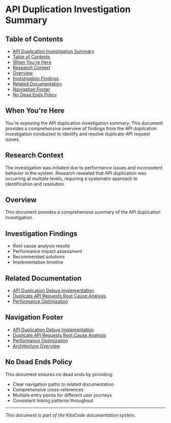 # API Duplication Investigation Summary

## Table of Contents

* [API Duplication Investigation Summary](#api-duplication-investigation-summary)
* [Table of Contents](#table-of-contents)
* [When You're Here](#when-youre-here)
* [Research Context](#research-context)
* [Overview](#overview)
* [Investigation Findings](#investigation-findings)
* [Related Documentation](#related-documentation)
* [Navigation Footer](#navigation-footer)
* [No Dead Ends Policy](#no-dead-ends-policy)

## When You're Here

You're exploring the API duplication investigation summary. This document provides a comprehensive overview of findings from the API duplication investigation conducted to identify and resolve duplicate API request issues.

## Research Context

The investigation was initiated due to performance issues and inconsistent behavior in the system. Research revealed that API duplication was occurring at multiple levels, requiring a systematic approach to identification and resolution.

## Overview
This document provides a comprehensive summary of the API duplication investigation.

## Investigation Findings
- Root cause analysis results
- Performance impact assessment
- Recommended solutions
- Implementation timeline

## Related Documentation
- [API Duplication Debug Implementation](API_DUPLICATION_DEBUG_IMPLEMENTATION.md)
- [Duplicate API Requests Root Cause Analysis](../../../../../../../../architecture/DUPLICATE_API_REQUESTS_ROOT_CAUSE_ANALYSIS.md)
- [Performance Optimization](tools/PERFORMANCE_OPTIMIZATION.md)

## Navigation Footer

- [API Duplication Debug Implementation](API_DUPLICATION_DEBUG_IMPLEMENTATION.md)
- [Duplicate API Requests Root Cause Analysis](../../../../../../../../architecture/DUPLICATE_API_REQUESTS_ROOT_CAUSE_ANALYSIS.md)
- [Performance Optimization](tools/PERFORMANCE_OPTIMIZATION.md)
- [Architecture Overview](architecture/ARCHITECTURE_OVERVIEW.md)

## No Dead Ends Policy

This document ensures no dead ends by providing:
- Clear navigation paths to related documentation
- Comprehensive cross-references
- Multiple entry points for different user journeys
- Consistent linking patterns throughout

---
*This document is part of the KiloCode documentation system.*